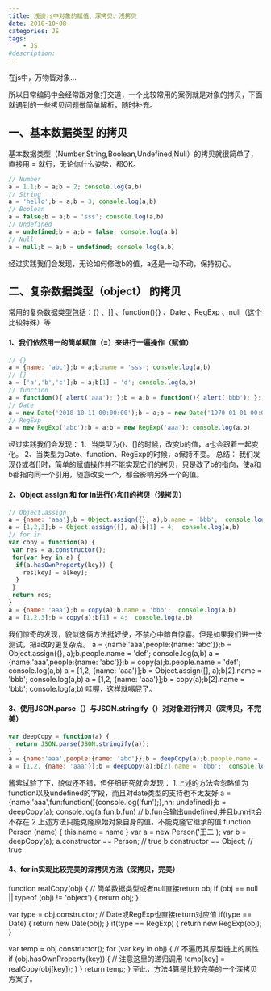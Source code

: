 ```yaml
---
title: 浅谈js中对象的赋值、深拷贝、浅拷贝
date: 2018-10-08
categories: JS
tags: 
    - JS
#description: 
---
```


在js中，万物皆对象...
<!-- more -->

所以日常编码中会经常跟对象打交道，一个比较常用的案例就是对象的拷贝，下面就遇到的一些拷贝问题做简单解析，随时补充。

## 一、基本数据类型 的拷贝
基本数据类型（Number,String,Boolean,Undefined,Null）的拷贝就很简单了，直接用 = 就行，无论你什么姿势，都OK。
```js
// Number
a = 1.1;b = a;b = 2; console.log(a,b)
// String
a = 'hello';b = a;b = 3; console.log(a,b)
// Boolean
a = false;b = a;b = 'sss'; console.log(a,b)
// Undefined
a = undefined;b = a;b = false; console.log(a,b)
// Null
a = null;b = a;b = undefined; console.log(a,b)
```
经过实践我们会发现，无论如何修改b的值，a还是一动不动，保持初心。

## 二、复杂数据类型（object） 的拷贝
常用的复杂数据类型包括：{} 、[] 、function(){} 、Date 、RegExp 、null（这个比较特殊）等

#### 1、我们依然用一的简单赋值（=）来进行一遍操作（赋值）
```js
// {}
a = {name: 'abc'};b = a;b.name = 'sss'; console.log(a,b)
// []
a = ['a','b','c'];b = a;b[1] = 'd'; console.log(a,b)
// function
a = function(){ alert('aaa'); };b = a;b = function(){ alert('bbb'); }; console.log(a.toString(),b.toString())
// Date
a = new Date('2018-10-11 00:00:00');b = a;b = new Date('1970-01-01 00:00:00');console.log(a,b)
// RegExp
a = new RegExp('abc');b = a;b = new RegExp('aaa'); console.log(a,b)
```
经过实践我们会发现：
1、当类型为{}、[]的时候，改变b的值，a也会跟着一起变化。
2、当类型为Date、function、RegExp的时候，a保持不变。
总结：
我们发现{}或者[]时，简单的赋值操作并不能实现它们的拷贝，只是改了b的指向，使a和b都指向同一个引用，随意改变一个，都会影响另外一个的值。

#### 2、Object.assign 和 for in进行{}和[]的拷贝（浅拷贝）
```js
// Object.assign
a = {name: 'aaa'};b = Object.assign({}, a);b.name = 'bbb';  console.log(a,b)
a = [1,2,3];b = Object.assign([], a);b[1] = 4;  console.log(a,b)
// for in
var copy = function(a) {
 var res = a.constructor();
 for(var key in a) {
  if(a.hasOwnProperty(key)) {
    res[key] = a[key];
  }
 }
 return res;
}
a = {name: 'aaa'};b = copy(a);b.name = 'bbb';  console.log(a,b)
a = [1,2,3];b = copy(a);b[1] = 4;  console.log(a,b)
```
我们惊奇的发现，貌似这俩方法挺好使，不禁心中暗自惊喜。但是如果我们进一步测试，把a改的更复杂点。
a = {name:'aaa',people:{name: 'abc'}};b = Object.assign({}, a);b.people.name = 'def';  console.log(a,b)
a = {name:'aaa',people:{name: 'abc'}};b = copy(a);b.people.name = 'def';  console.log(a,b)
a = [1,2, {name: 'aaa'}];b = Object.assign([], a);b[2].name = 'bbb';  console.log(a,b)
a = [1,2, {name: 'aaa'}];b = copy(a);b[2].name = 'bbb';  console.log(a,b)
哇喔，这样就嗝屁了。

#### 3、使用JSON.parse（）与JSON.stringify（）对对象进行拷贝（深拷贝，不完美）
```js
var deepCopy = function(a) {
  return JSON.parse(JSON.stringify(a));
}
a = {name:'aaa',people:{name: 'abc'}};b = deepCopy(a);b.people.name = 'def';  console.log(a,b)
a = [1,2, {name: 'aaa'}];b = deepCopy(a);b[2].name = 'bbb';  console.log(a,b)
```
酱紫试验了下，貌似还不错，但仔细研究就会发现：
1.上述的方法会忽略值为function以及undefined的字段，而且对date类型的支持也不太友好
a = {name:'aaa',fun:function(){console.log('fun');},nn: undefined};b = deepCopy(a); console.log(a.fun,b.fun) // b.fun会输出undefined,并且b.nn也会不存在
2.上述方法只能克隆原始对象自身的值，不能克隆它继承的值
function Person (name) {
    this.name = name
}
var a = new Person('王二');
var b = deepCopy(a);
a.constructor == Person; // true
b.constructor == Object; // true

#### 4、for in实现比较完美的深拷贝方法（深拷贝，完美）
function realCopy(obj) {
  // 简单数据类型或者null直接return obj
  if (obj == null || typeof (obj) != 'object') { return obj; }

  var type = obj.constructor;
  // Date或RegExp也直接return对应值
  if(type == Date) { return new Date(obj); }
  if(type == RegExp) { return new RegExp(obj); }

  var temp = obj.constructor();
  for (var key in obj) {
    // 不遍历其原型链上的属性
    if (obj.hasOwnProperty(key)) {
      // 注意这里的递归调用
      temp[key] = realCopy(obj[key]);
    }
  }
  return temp;
}
至此，方法4算是比较完美的一个深拷贝方案了。